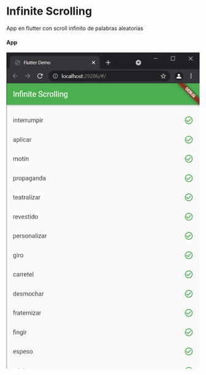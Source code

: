 
# Infinite Scrolling

App en flutter con scroll infinito de palabras aleatorias



#### App

![image](https://github.com/MCris29/infinite_scrolling/blob/master/image/infinite_scrolling.png)

